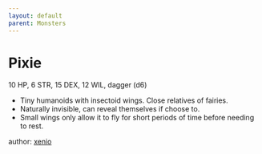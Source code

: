 ```yaml
---
layout: default
parent: Monsters
---
```

# Pixie
10 HP, 6 STR, 15 DEX, 12 WIL, dagger (d6)
- Tiny humanoids with insectoid wings. Close relatives of fairies.
- Naturally invisible, can reveal themselves if choose to.
- Small wings only allow it to fly for short periods of time before needing to rest.

author: [xenio](https://xenioinabottle.blogspot.com)
